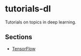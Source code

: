 # tutorials-dl

Tutorials on topics in deep learning.

## Sections

* [TensorFlow](./tensorflow/README.md)
